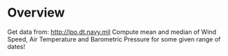 # Overview
Get data from: http://lpo.dt.navy.mil
Compute mean and median of Wind Speed, Air Temperature and Barometric Pressure for some given range of dates!
